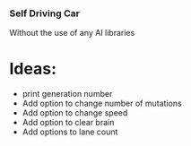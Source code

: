 ### Self Driving Car
Without the use of any AI libraries

# Ideas:
- print generation number
- Add option to change number of mutations
- Add option to change speed
- Add option to clear brain
- Add options to lane count
